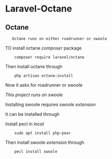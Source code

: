 # Laravel-Octane

## Octane
       Octane runs on either roadrunner or swoole

TO install octane *composer* package
```
    composer require laravel/octane
```

Then install octane through
```
    php artisan octane:install
```

Now it asks for roadrunner or swoole

*This project runs on swoole*

Installing swoole requires *swoole extension*

It can be installed through

Install pecl in *local*
```
    sudo apt install php-pear
```

Then install swoole *extension* through
```
    pecl install swoole
```



